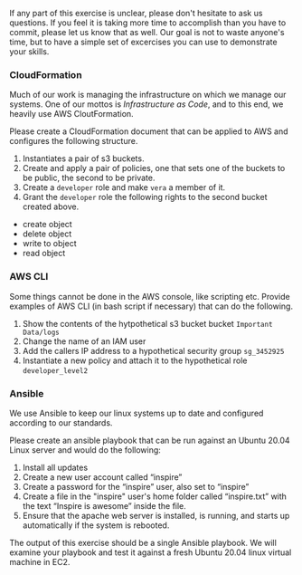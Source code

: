 
If any part of this exercise is unclear, please don't hesitate to ask us questions. If you feel it is taking more time to accomplish than you have to commit, please let us know that as well. Our goal is not to waste anyone's time, but to have a simple set of excercises you can use to demonstrate your skills.

### CloudFormation ###

Much of our work is managing the infrastructure on which we manage our systems.  One of our mottos is *Infrastructure as Code*, and to this end, we heavily use AWS CloutFormation.

Please create a CloudFormation document that can be applied to AWS and configures the following structure.
1) Instantiates a pair of s3 buckets.
2) Create and apply a pair of policies, one that sets one of the buckets to be public, the second to be private.
3) Create a `developer` role and make `vera` a member of it.
4) Grant the `developer` role the following rights to the second bucket created above.
  - create object
  - delete object
  - write to object
  - read object

### AWS CLI ### 

Some things cannot be done in the AWS console, like scripting etc.  Provide examples of AWS CLI (in bash script if necessary) that can do the following.

1) Show the contents of the hytpothetical s3 bucket bucket `Important Data/logs`
2) Change the name of an IAM user
3) Add the callers IP address to a hypothetical security group `sg_3452925`
4) Instantiate a new policy and attach it to the hypothetical role `developer_level2`

### Ansible ###

We use Ansible to keep our linux systems up to date and configured according to our standards.

Please create an ansible playbook that can be run against an Ubuntu 20.04 Linux server and would do the following:
1) Install all updates
2) Create a new user account called “inspire”
3) Create a password for the “inspire” user, also set to “inspire”
4) Create a file in the "inspire" user's home folder called “inspire.txt” with the text “Inspire is awesome” inside the file.
5) Ensure that the apache web server is installed, is running, and starts up automatically if the system is rebooted.

The output of this exercise should be a single Ansible playbook. We will examine your playbook and test it against a fresh Ubuntu 20.04 linux virtual machine in EC2.
